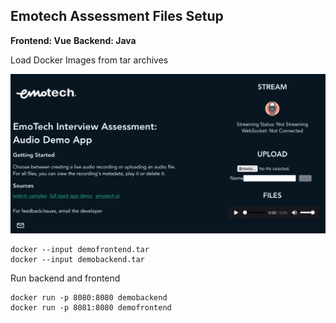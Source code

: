 ## Emotech Assessment Files Setup

**Frontend: Vue**
**Backend: Java**

Load Docker Images from tar archives

<img src='Frontend_Screenshot.png'>

```
docker --input demofrontend.tar
docker --input demobackend.tar
```

Run backend and frontend

```
docker run -p 8080:8080 demobackend
docker run -p 8081:8080 demofrontend
```


